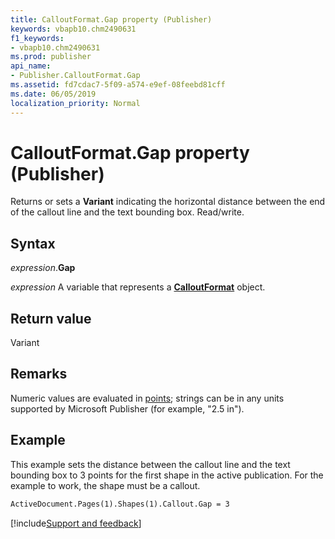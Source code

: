 ```yaml
---
title: CalloutFormat.Gap property (Publisher)
keywords: vbapb10.chm2490631
f1_keywords:
- vbapb10.chm2490631
ms.prod: publisher
api_name:
- Publisher.CalloutFormat.Gap
ms.assetid: fd7cdac7-5f09-a574-e9ef-08feebd81cff
ms.date: 06/05/2019
localization_priority: Normal
---
```



# CalloutFormat.Gap property (Publisher)

Returns or sets a **Variant** indicating the horizontal distance between the end of the callout line and the text bounding box. Read/write.


## Syntax

_expression_.**Gap**

_expression_ A variable that represents a **[CalloutFormat](Publisher.CalloutFormat.md)** object.


## Return value

Variant


## Remarks

Numeric values are evaluated in [points](../language/glossary/vbe-glossary.md#point); strings can be in any units supported by Microsoft Publisher (for example, "2.5 in").


## Example

This example sets the distance between the callout line and the text bounding box to 3 points for the first shape in the active publication. For the example to work, the shape must be a callout.

```vb
ActiveDocument.Pages(1).Shapes(1).Callout.Gap = 3
```

[!include[Support and feedback](~/includes/feedback-boilerplate.md)]